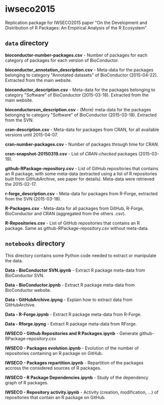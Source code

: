 # iwseco2015
Replication package for IWSECO2015 paper "On the Development and Distribution of R Packages: An Empirical Analysis of the R Ecosystem"

## `data` directory

**bioconductor-number-packages.csv** - Number of packages for each category of packages for each version of BioConductor.

**bioconductor_annotation_description.csv** - Meta-data for the packages belonging to category "Annotated datasets" of BioConductor (2015-04-22). Extracted from the main website.

**bioconductor_description.csv** - Meta-data for the packages belonging to category "Software" of BioConductor (2015-03-18). Extracted from the main website.

**bioconductorsvn_description.csv** - (More) meta-data for the packages belonging to category "Software" of BioConductor (2015-03-18). Extracted from the SVN.

**cran-description.csv** - Meta-data for packages from CRAN, for all available versions until 2015-04-07. 

**cran-number-packages.csv** - Number of packages through time for CRAN.

**cran-snapshot-20150319.csv** - List of *CRAN-checked* packages (2015-03-19).

**github-RPackage-repository.csv** - List of GitHub repositories that contains an R package, with some meta-data (extracted using a list of R repositories built from GitHubArchive, see paper for details). Meta-data were retrieved the 2015-02-17.

**r-forge_description.csv** - Meta-data for packages from R-Forge, extracted from the SVN (2015-03-18).

**R-Packages.csv** - Meta-data for all packages from GitHub, R-Forge, BioConductor and CRAN (aggregated from the others .csv).

**R-Repositories.csv** - List of GitHub repositories that contains an R package. Same as github-RPackage-repository.csv without meta-data.


## `notebooks` directory

This directory contains some Python code needed to extract or manipulate the data. 

**Data - BioConductor SVN.ipynb** - Extract R package meta-data from BioConductor SVN.

**Data - BioConductor.ipynb** - Extract R package meta-data from BioConductor website.

**Data - GitHubArchive.ipyng** - Explain how to extract data from GitHubArchive.

**Data - R-Forge.ipynb** - Extract R package meta-data from R-Forge.

**Data - Rforge.ipyng** - Extract R package meta-data from RForge.

**IWSECO - Github Repositories and R Packages.ipynb** - Generate github-RPackage-repository.csv

**IWSECO - Packages evolution.ipynb** - Evolution of the number of repositories containing an R package on GitHub.

**IWSECO - Packages repartition.ipynb** - Repartition of the packages accross the considered sources of R packages.

**IWSECO - R Package Dependencies.ipynb** - Study of the dependency graph of R packages.

**IWSECO - Repository activity.ipynb** - Activity (creation, modification, ...) of repositories that contain an R package on GitHub.

